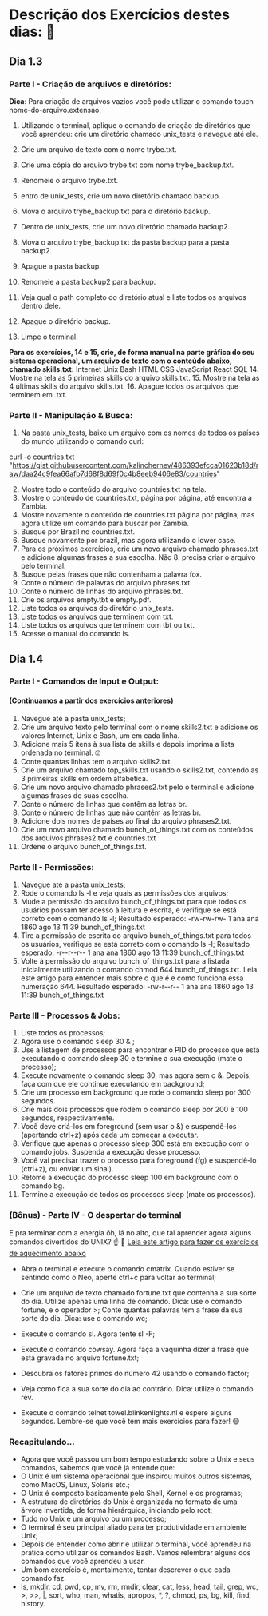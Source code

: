 # Descrição dos Exercícios destes dias: :closed_book:

## Dia 1.3

### Parte I - Criação de arquivos e diretórios:

<b>Dica</b>: Para criação de arquivos vazios você pode utilizar o comando touch nome-do-arquivo.extensao.

1. Utilizando o terminal, aplique o comando de criação de diretórios que você aprendeu: crie um diretório chamado unix_tests e navegue até ele.

2. Crie um arquivo de texto com o nome trybe.txt.

3. Crie uma cópia do arquivo trybe.txt com nome trybe_backup.txt.

4. Renomeie o arquivo trybe.txt.
5. entro de unix_tests, crie um novo diretório chamado backup.
6. Mova o arquivo trybe_backup.txt para o diretório backup.
7. Dentro de unix_tests, crie um novo diretório chamado backup2.
8. Mova o arquivo trybe_backup.txt da pasta backup para a pasta backup2.
9. Apague a pasta backup.
10. Renomeie a pasta backup2 para backup.
11. Veja qual o path completo do diretório atual e liste todos os arquivos dentro dele.
12. Apague o diretório backup.
13. Limpe o terminal.

<b>Para os exercícios, 14 e 15, crie, de forma manual na parte gráfica do seu sistema operacional, um arquivo de texto com o conteúdo abaixo, chamado skills.txt:</b>
Internet
Unix
Bash
HTML
CSS
JavaScript
React
SQL 14. Mostre na tela as 5 primeiras skills do arquivo skills.txt. 15. Mostre na tela as 4 últimas skills do arquivo skills.txt. 16. Apague todos os arquivos que terminem em .txt.

### Parte II - Manipulação & Busca:

1. Na pasta unix_tests, baixe um arquivo com os nomes de todos os países do mundo utilizando o comando curl:

curl -o countries.txt "https://gist.githubusercontent.com/kalinchernev/486393efcca01623b18d/raw/daa24c9fea66afb7d68f8d69f0c4b8eeb9406e83/countries"

2. Mostre todo o conteúdo do arquivo countries.txt na tela.
3. Mostre o conteúdo de countries.txt, página por página, até encontra a Zambia.
4. Mostre novamente o conteúdo de countries.txt página por página, mas agora utilize um comando para buscar por Zambia.
5. Busque por Brazil no countries.txt.
6. Busque novamente por brazil, mas agora utilizando o lower case.
7. Para os próximos exercícios, crie um novo arquivo chamado phrases.txt e adicione algumas frases a sua escolha. Não 8. precisa criar o arquivo pelo terminal.
8. Busque pelas frases que não contenham a palavra fox.
9. Conte o número de palavras do arquivo phrases.txt.
10. Conte o número de linhas do arquivo phrases.txt.
11. Crie os arquivos empty.tbt e empty.pdf.
12. Liste todos os arquivos do diretório unix_tests.
13. Liste todos os arquivos que terminem com txt.
14. Liste todos os arquivos que terminem com tbt ou txt.
15. Acesse o manual do comando ls.

## Dia 1.4

### Parte I - Comandos de Input e Output:

#### (Continuamos a partir dos exercícios anteriores)

1. Navegue até a pasta unix_tests;
2. Crie um arquivo texto pelo terminal com o nome skills2.txt e adicione os valores Internet, Unix e Bash, um em cada linha.
3. Adicione mais 5 itens à sua lista de skills e depois imprima a lista ordenada no terminal. 🤓
4. Conte quantas linhas tem o arquivo skills2.txt.
5. Crie um arquivo chamado top_skills.txt usando o skills2.txt, contendo as 3 primeiras skills em ordem alfabética.
6. Crie um novo arquivo chamado phrases2.txt pelo o terminal e adicione algumas frases de suas escolha.
7. Conte o número de linhas que contêm as letras br.
8. Conte o número de linhas que não contêm as letras br.
9. Adicione dois nomes de países ao final do arquivo phrases2.txt.
10. Crie um novo arquivo chamado bunch_of_things.txt com os conteúdos dos arquivos phrases2.txt e countries.txt
11. Ordene o arquivo bunch_of_things.txt.

### Parte II - Permissões:

1. Navegue até a pasta unix_tests;
2. Rode o comando ls -l e veja quais as permissões dos arquivos;
3. Mude a permissão do arquivo bunch_of_things.txt para que todos os usuários possam ter acesso à leitura e escrita, e verifique se está correto com o comando ls -l;
   Resultado esperado: -rw-rw-rw- 1 ana ana 1860 ago 13 11:39 bunch_of_things.txt
4. Tire a permissão de escrita do arquivo bunch_of_things.txt para todos os usuários, verifique se está correto com o comando ls -l;
   Resultado esperado: -r--r--r-- 1 ana ana 1860 ago 13 11:39 bunch_of_things.txt
5. Volte à permissão do arquivo bunch_of_things.txt para a listada inicialmente utilizando o comando chmod 644 bunch_of_things.txt. Leia este artigo para entender mais sobre o que é e como funciona essa numeração 644.
   Resultado esperado: -rw-r--r-- 1 ana ana 1860 ago 13 11:39 bunch_of_things.txt

### Parte III - Processos & Jobs:

1. Liste todos os processos;
2. Agora use o comando sleep 30 & ;
3. Use a listagem de processos para encontrar o PID do processo que está executando o comando sleep 30 e termine a sua execução (mate o processo);
4. Execute novamente o comando sleep 30, mas agora sem o &. Depois, faça com que ele continue executando em background;
5. Crie um processo em background que rode o comando sleep por 300 segundos.
6. Crie mais dois processos que rodem o comando sleep por 200 e 100 segundos, respectivamente.
7. Você deve criá-los em foreground (sem usar o &) e suspendê-los (apertando ctrl+z) após cada um começar a executar.
8. Verifique que apenas o processo sleep 300 está em execução com o comando jobs. Suspenda a execução desse processo.
9. Você vai precisar trazer o processo para foreground (fg) e suspendê-lo (ctrl+z), ou enviar um sinal).
10. Retome a execução do processo sleep 100 em background com o comando bg.
11. Termine a execução de todos os processos sleep (mate os processos).

### (Bônus) - Parte IV - O despertar do terminal

E pra terminar com a energia óh, lá no alto, que tal aprender agora alguns comandos divertidos do UNIX? ☝ 🎊
[Leia este artigo para fazer os exercícios de aquecimento abaixo](https://canaltech.com.br/linux/11-comandos-divertidos-e-inuteis-para-usar-no-linux/)

- Abra o terminal e execute o comando cmatrix. Quando estiver se sentindo como o Neo, aperte ctrl+c para voltar ao terminal;

- Crie um arquivo de texto chamado fortune.txt que contenha a sua sorte do dia. Utilize apenas uma linha de comando. Dica: use o comando fortune, e o operador >;
  Conte quantas palavras tem a frase da sua sorte do dia. Dica: use o comando wc;

- Execute o comando sl. Agora tente sl -F;

- Execute o comando cowsay. Agora faça a vaquinha dizer a frase que está gravada no arquivo fortune.txt;

- Descubra os fatores primos do número 42 usando o comando factor;

- Veja como fica a sua sorte do dia ao contrário. Dica: utilize o comando rev.

- Execute o comando telnet towel.blinkenlights.nl e espere alguns segundos. Lembre-se que você tem mais exercícios para fazer! 😅

### Recapitulando...

- Agora que você passou um bom tempo estudando sobre o Unix e seus comandos, sabemos que você já entende que:
- O Unix é um sistema operacional que inspirou muitos outros sistemas, como MacOS, Linux, Solaris etc.;
- O Unix é composto basicamente pelo Shell, Kernel e os programas;
- A estrutura de diretórios do Unix é organizada no formato de uma árvore invertida, de forma hierárquica, iniciando pelo root;
- Tudo no Unix é um arquivo ou um processo;
- O terminal é seu principal aliado para ter produtividade em ambiente Unix;
- Depois de entender como abrir e utilizar o terminal, você aprendeu na prática como utilizar os comandos Bash. Vamos relembrar alguns dos comandos que você aprendeu a usar.
- Um bom exercício é, mentalmente, tentar descrever o que cada comando faz.
- ls, mkdir, cd, pwd, cp, mv, rm, rmdir, clear, cat, less, head, tail, grep, wc, >, >>, |, sort, who, man, whatis, apropos, \*, ?, chmod, ps, bg, kill, find, history.
